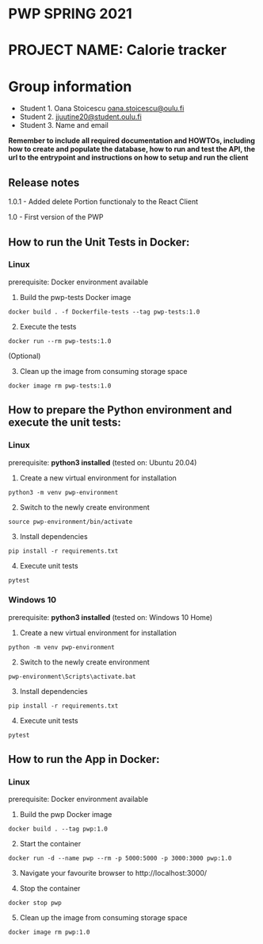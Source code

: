 # PWP SPRING 2021
# PROJECT NAME: Calorie tracker
# Group information
* Student 1. Oana Stoicescu oana.stoicescu@oulu.fi
* Student 2. jjuutine20@student.oulu.fi
* Student 3. Name and email

__Remember to include all required documentation and HOWTOs, including how to create and populate the database, how to run and test the API, the url to the entrypoint and instructions on how to setup and run the client__

## Release notes

1.0.1 - Added delete Portion functionaly to the React Client

1.0 - First version of the PWP

## How to run the Unit Tests in Docker:

### Linux

prerequisite: Docker environment available

1. Build the pwp-tests Docker image 

```docker build . -f Dockerfile-tests --tag pwp-tests:1.0```

2. Execute the tests

```docker run --rm pwp-tests:1.0```

(Optional)

3. Clean up the image from consuming storage space

```docker image rm pwp-tests:1.0```



## How to prepare the Python environment and execute the unit tests:

### Linux


prerequisite: **python3 installed** (tested on: Ubuntu 20.04)



1. Create a new virtual environment for installation

```python3 -m venv pwp-environment```

2. Switch to the newly create environment

```source pwp-environment/bin/activate```

3. Install dependencies

```pip install -r requirements.txt```

4. Execute unit tests

```pytest```


### Windows 10


prerequisite: **python3 installed** (tested on: Windows 10 Home)

1. Create a new virtual environment for installation

```python -m venv pwp-environment```

2. Switch to the newly create environment

```pwp-environment\Scripts\activate.bat```

3. Install dependencies

```pip install -r requirements.txt```

4. Execute unit tests

```pytest```



## How to run the App in Docker:

### Linux

prerequisite: Docker environment available

1. Build the pwp Docker image 

```docker build . --tag pwp:1.0```

2. Start the container

```docker run -d --name pwp --rm -p 5000:5000 -p 3000:3000 pwp:1.0```

3. Navigate your favourite browser to http://localhost:3000/

4. Stop the container

```docker stop pwp```

5. Clean up the image from consuming storage space

```docker image rm pwp:1.0```
